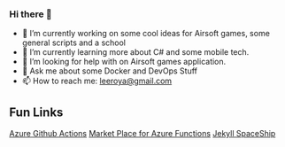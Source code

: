 ### Hi there 👋

- 🔭 I’m currently working on some cool ideas for Airsoft games, some general scripts and a school
- 🌱 I’m currently learning more about C# and some mobile tech.
- 🤔 I’m looking for help with on Airsoft games application.
- 💬 Ask me about some Docker and DevOps Stuff
- 📫 How to reach me: leeroya@gmail.com
<!--
**leeroya/leeroya** is a ✨ _special_ ✨ repository because its `README.md` (this file) appears on your GitHub profile.

Here are some ideas to get you started:

- 🔭 I’m currently working on some cool ideas for Airsoft games, some general scripts and a school application
- 🌱 I’m currently learning more about C# and some mobile tech.
- 👯 I’m looking to collaborate on ...
- 🤔 I’m looking for help with on Airsoft games application.
- 💬 Ask me about some Docker and DevOps Stuff
- 📫 How to reach me: leeroya@gmail.com
- 😄 Pronouns: ...
- ⚡ Fun fact: ...
-->

## Fun Links

[Azure Github Actions](https://docs.microsoft.com/en-us/azure/developer/github/github-actions)
[Market Place for Azure Functions](https://github.com/marketplace?query=Azure&type=actions)
[Jekyll SpaceShip](https://github.com/jeffreytse/jekyll-spaceship)

